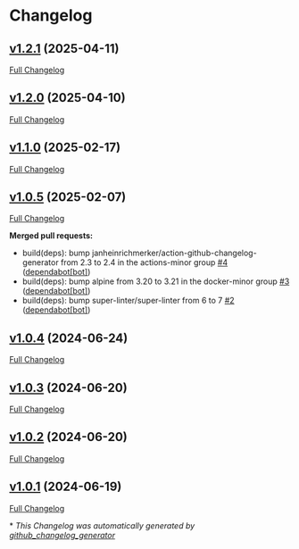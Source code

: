 # Changelog

## [v1.2.1](https://github.com/somaz94/commit-info-extractor/tree/v1.2.1) (2025-04-11)

[Full Changelog](https://github.com/somaz94/commit-info-extractor/compare/v1.2.0...v1.2.1)

## [v1.2.0](https://github.com/somaz94/commit-info-extractor/tree/v1.2.0) (2025-04-10)

[Full Changelog](https://github.com/somaz94/commit-info-extractor/compare/v1.1.0...v1.2.0)

## [v1.1.0](https://github.com/somaz94/commit-info-extractor/tree/v1.1.0) (2025-02-17)

[Full Changelog](https://github.com/somaz94/commit-info-extractor/compare/v1.0.5...v1.1.0)

## [v1.0.5](https://github.com/somaz94/commit-info-extractor/tree/v1.0.5) (2025-02-07)

[Full Changelog](https://github.com/somaz94/commit-info-extractor/compare/v1.0.4...v1.0.5)

**Merged pull requests:**

- build\(deps\): bump janheinrichmerker/action-github-changelog-generator from 2.3 to 2.4 in the actions-minor group [\#4](https://github.com/somaz94/commit-info-extractor/pull/4) ([dependabot[bot]](https://github.com/apps/dependabot))
- build\(deps\): bump alpine from 3.20 to 3.21 in the docker-minor group [\#3](https://github.com/somaz94/commit-info-extractor/pull/3) ([dependabot[bot]](https://github.com/apps/dependabot))
- build\(deps\): bump super-linter/super-linter from 6 to 7 [\#2](https://github.com/somaz94/commit-info-extractor/pull/2) ([dependabot[bot]](https://github.com/apps/dependabot))

## [v1.0.4](https://github.com/somaz94/commit-info-extractor/tree/v1.0.4) (2024-06-24)

[Full Changelog](https://github.com/somaz94/commit-info-extractor/compare/v1.0.3...v1.0.4)

## [v1.0.3](https://github.com/somaz94/commit-info-extractor/tree/v1.0.3) (2024-06-20)

[Full Changelog](https://github.com/somaz94/commit-info-extractor/compare/v1.0.2...v1.0.3)

## [v1.0.2](https://github.com/somaz94/commit-info-extractor/tree/v1.0.2) (2024-06-20)

[Full Changelog](https://github.com/somaz94/commit-info-extractor/compare/v1.0.1...v1.0.2)

## [v1.0.1](https://github.com/somaz94/commit-info-extractor/tree/v1.0.1) (2024-06-19)

[Full Changelog](https://github.com/somaz94/commit-info-extractor/compare/v1.0.0...v1.0.1)



\* *This Changelog was automatically generated by [github_changelog_generator](https://github.com/github-changelog-generator/github-changelog-generator)*
